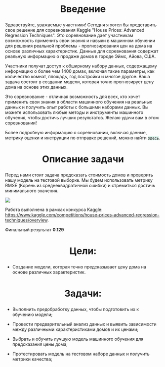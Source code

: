 <h2 style = "text-align:center;
             font-size:30px;"> Введение </h2>
             
Здравствуйте, уважаемые участники! Сегодня я хотел бы представить свое решение для соревнования Kaggle "House Prices: Advanced Regression Techniques". Это соревнование дает участникам возможность применить свои знания и навыки в машинном обучении для решения реальной проблемы - прогнозирования цен на дома на основе различных характеристик. Данные для соревнования содержат реальную информацию о продаже домов в городе Эймс, Айова, США.

Участники получат доступ к обширному набору данных, содержащему информацию о более чем 1400 домах, включая такие параметры, как количество комнат, площадь, год постройки и многое другое. Ваша задача состоит в создании модели, которая точно прогнозирует цену дома на основе этих данных.

Это соревнование - отличная возможность для всех, кто хочет применить свои знания в области машинного обучения на реальных данных и получить опыт работы с большими наборами данных. Вы можете использовать любые методы и инструменты машинного обучения, чтобы достичь лучших результатов. Желаю удачи вам в этом соревновании!

Более подробную информацию о соревновании, включая данные, метрику оценки и инструкции по отправке решений, можно найти <code style = "background-color:#E2F7F0">[здесь](https://www.kaggle.com/competitions/house-prices-advanced-regression-techniques/overview/description)</code>.

<h2 style = "text-align:center;
             font-size:30px;"> Описание задачи </h2>
    
Перед нами стоит задача предсказать стоимость домов и проверить нашу модель на тестовой выборке. Мы будем использовать метрику RMSE (Корень из среднеквадратичной ошибки) и стремиться достичь минимального значения.

<img src = "https://miro.medium.com/v2/resize:fit:966/1*lqDsPkfXPGen32Uem1PTNg.png">

Работа выполнена в рамках конкурса Kaggle: https://www.kaggle.com/competitions/house-prices-advanced-regression-techniques/overview.

Финальный результат **0.129**

<h2 style = "text-align:center;
             font-size:30px;"> Цели: </h2>
             
- Создание модели, которая точно предсказывает цену дома на основе различных характеристик.
    
<h2 style = "text-align:center;
             font-size:30px;"> Задачи: </h2>
             
- Выполнить предобработку данных, чтобы подготовить их к обучению модели;

- Провести предварительный анализ данных и выявить зависимости между различными характеристиками домов и их ценами;

- Выбрать и обучить лучшую модель машинного обучения для предсказания цены дома;

- Протестировать модель на тестовом наборе данных и получить метрики качества;
